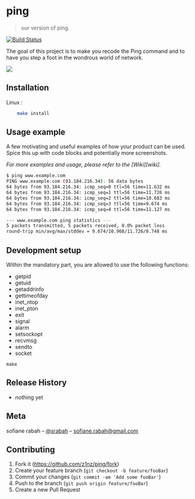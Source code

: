 # ping
> our version of ping.

[![Build Status](https://travis-ci.org/Z1NZ/ping.svg?branch=master)](https://travis-ci.org/Z1NZ/ping)

The goal of this project is to make you recode the Ping command and to have you step a foot in the wondrous world of network.

<img src="https://media.giphy.com/media/4EEIVF8KxOq4pGrIoQ/giphy.gif"/>

## Installation

Linux :

```sh
	make install
```

## Usage example

A few motivating and useful examples of how your product can be used. Spice this up with code blocks and potentially more screenshots.

_For more examples and usage, please refer to the [Wiki][wiki]._
```sh
$ ping www.example.com
PING www.example.com (93.184.216.34): 56 data bytes
64 bytes from 93.184.216.34: icmp_seq=0 ttl=56 time=11.632 ms
64 bytes from 93.184.216.34: icmp_seq=1 ttl=56 time=11.726 ms
64 bytes from 93.184.216.34: icmp_seq=2 ttl=56 time=10.683 ms
64 bytes from 93.184.216.34: icmp_seq=3 ttl=56 time=9.674 ms
64 bytes from 93.184.216.34: icmp_seq=4 ttl=56 time=11.127 ms

--- www.example.com ping statistics ---
5 packets transmitted, 5 packets received, 0.0% packet loss
round-trip min/avg/max/stddev = 9.674/10.968/11.726/0.748 ms
```

## Development setup

Within the mandatory part, you are allowed to use the following functions:
 - getpid
 - getuid
 - getaddrinfo
 - gettimeofday
 - inet_ntop
 - inet_pton
 - exit
 - signal
 - alarm
 - setsockopt
 - recvmsg
 - sendto
 - socket

```
make
```

## Release History

- nothing yet

## Meta

sofiane rabah – [@srabah](https://twitter.com/srabah) – sofiane.rabah@gmail.com

## Contributing

1. Fork it (<https://github.com/z1nz/ping/fork>)
2. Create your feature branch (`git checkout -b feature/fooBar`)
3. Commit your changes (`git commit -am 'Add some fooBar'`)
4. Push to the branch (`git push origin feature/fooBar`)
5. Create a new Pull Request

<!-- Markdown link & img dfn's -->
[travis-url]: https://travis-ci.org/Z1NZ/ping	"Travis"

